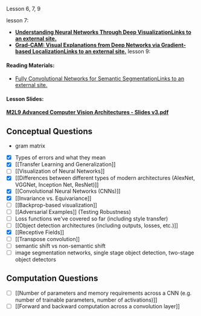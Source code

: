 Lesson 6, 7, 9

lesson 7: 
- **[Understanding Neural Networks Through Deep VisualizationLinks to an external site.](https://arxiv.org/abs/1506.06579)**
- **[Grad-CAM: Visual Explanations from Deep Networks via Gradient-based LocalizationLinks to an external site.](https://arxiv.org/abs/1610.02391)**
lesson 9: 
#### **Reading Materials:**

- [Fully Convolutional Networks for Semantic SegmentationLinks to an external site.](https://arxiv.org/abs/1605.06211)

#### **Lesson Slides:**

**[M2L9 Advanced Computer Vision Architectures - Slides v3.pdf](https://gatech.instructure.com/courses/346568/files/42273489?wrap=1)**
## Conceptual Questions 
- gram matrix 
- [x] Types of errors and what they mean
- [x] [[Transfer Learning and Generalization]]
- [ ] [[Visualization of Neural Networks]]
- [x] [[Differences between different types of modern architectures (AlexNet, VGGNet, Inception Net, ResNet)]]
- [x] [[Convolutional Neural Networks (CNNs)]]
- [x] [[Invariance vs. Equivariance]]
- [ ] [[Backprop-based visualization]]
- [ ] [[Adversarial Examples]] (Testing Robustness)
- [ ] Loss functions we've covered so far (including style transfer)
- [ ] [[Object detection architectures (including outputs, losses, etc.)]]
- [x] [[Receptive Fields]]
- [ ] [[Transpose convolution]]
- [ ] semantic shift vs non-semantic shift 
- [ ] image segmentation networks, single stage object detection, two-stage object detectors 

## Computation Questions 
- [ ] [[Number of parameters and memory requirements across a CNN (e.g. number of trainable parameters, number of activations)]]
- [ ] [[Forward and backward computation across a convolution layer]]